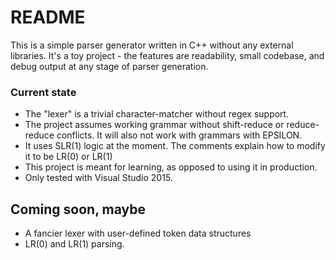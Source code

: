# README #

This is a simple parser generator written in C++ without any external libraries. It's a toy project - the features are readability, small codebase, and debug output at any stage of parser generation.

### Current state ###

 * The "lexer" is a trivial character-matcher without regex support.
 * The project assumes working grammar without shift-reduce or reduce-reduce conflicts. It will also not work with grammars with EPSILON.
 * It uses SLR(1) logic at the moment. The comments explain how to modify it to be LR(0) or LR(1)
 * This project is meant for learning, as opposed to using it in production.
 * Only tested with Visual Studio 2015.

## Coming soon, maybe ###
 * A fancier lexer with user-defined token data structures
 * LR(0) and LR(1) parsing.
